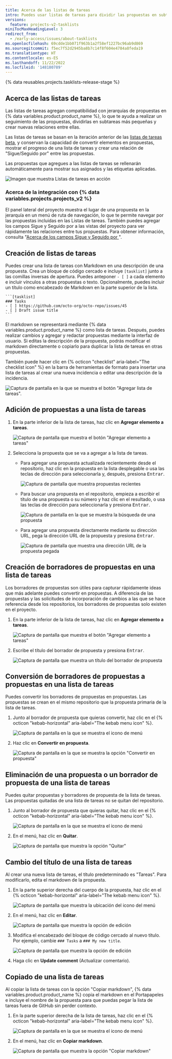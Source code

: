 ```yaml
---
title: Acerca de las listas de tareas
intro: Puedes usar listas de tareas para dividir las propuestas en subtareas más pequeñas.
versions:
  feature: projects-v2-tasklists
miniTocMaxHeadingLevel: 3
redirect_from:
  - /early-access/issues/about-tasklists
ms.openlocfilehash: 69cdde1bb071f963b1a2f58ef1227bc96ab9d869
ms.sourcegitcommit: f5ec7f52d2945ba8b7c14f8f604e4784a8feda19
ms.translationtype: HT
ms.contentlocale: es-ES
ms.lasthandoff: 11/22/2022
ms.locfileid: '148180789'
---
```

{% data reusables.projects.tasklists-release-stage %}

## Acerca de las listas de tareas

Las listas de tareas agregan compatibilidad con jerarquías de propuestas en {% data variables.product.product_name %}, lo que te ayuda a realizar un seguimiento de las propuestas, dividirlas en subtareas más pequeñas y crear nuevas relaciones entre ellas.

Las listas de tareas se basan en la iteración anterior de las [listas de tareas beta](/get-started/writing-on-github/working-with-advanced-formatting/about-task-lists), y conservan la capacidad de convertir elementos en propuestas, mostrar el progreso de una lista de tareas y crear una relación de "Sigue/Seguido por" entre las propuestas.

Las propuestas que agregues a las listas de tareas se rellenarán automáticamente para mostrar sus asignados y las etiquetas aplicadas.

![Imagen que muestra Listas de tareas en acción](/assets/images/help/issues/tasklist-hero.png)

### Acerca de la integración con {% data variables.projects.projects_v2 %}

 El panel lateral del proyecto muestra el lugar de una propuesta en la jerarquía en un menú de ruta de navegación, lo que te permite navegar por las propuestas incluidas en las Listas de tareas. También puedes agregar los campos Sigue y Seguido por a las vistas del proyecto para ver rápidamente las relaciones entre tus propuestas. Para obtener información, consulta "[Acerca de los campos Sigue y Seguido por ](/issues/planning-and-tracking-with-projects/understanding-fields/about-tracks-and-tracked-by-fields)".

## Creación de listas de tareas

Puedes crear una lista de tareas con Markdown en una descripción de una propuesta. Crea un bloque de código cercado e incluye `[tasklist]` junto a las comillas inversas de apertura. Puedes anteponer `- [ ]` a cada elemento e incluir vínculos a otras propuestas o texto. Opcionalmente, puedes incluir un título como encabezado de Markdown en la parte superior de la lista. 

````
```[tasklist]
### Tasks
- [ ] https://github.com/octo-org/octo-repo/issues/45
- [ ] Draft issue title
```
````
El markdown se representará mediante {% data variables.product.product_name %} como lista de tareas. Después, puedes realizar cambios y agregar y redactar propuestas mediante la interfaz de usuario. Si editas la descripción de la propuesta, podrás modificar el markdown directamente o copiarlo para duplicar la lista de tareas en otras propuestas.

También puede hacer clic en {% octicon "checklist" aria-label="The checklist icon" %} en la barra de herramientas de formato para insertar una lista de tareas al crear una nueva incidencia o editar una descripción de la incidencia.

![Captura de pantalla en la que se muestra el botón "Agregar lista de tareas".](/assets/images/help/issues/tasklist-formatting-toolbar.png)

## Adición de propuestas a una lista de tareas

1. En la parte inferior de la lista de tareas, haz clic en **Agregar elemento a tareas**.
   
   ![Captura de pantalla que muestra el botón "Agregar elemento a tareas"](/assets/images/help/issues/add-new-tasklist-button.png)
   
1. Selecciona la propuesta que se va a agregar a la lista de tareas.
   
   * Para agregar una propuesta actualizada recientemente desde el repositorio, haz clic en la propuesta en la lista desplegable o usa las teclas de dirección para seleccionarla y, después, presiona <kbd>Entrar</kbd>. 
     
     ![Captura de pantalla que muestra propuestas recientes](/assets/images/help/issues/select-recent-issue.png)
     
   * Para buscar una propuesta en el repositorio, empieza a escribir el título de una propuesta o su número y haz clic en el resultado, o usa las teclas de dirección para seleccionarla y presiona <kbd>Entrar</kbd>.
     
     ![Captura de pantalla en la que se muestra la búsqueda de una propuesta](/assets/images/help/issues/search-for-issue.png)
     
   * Para agregar una propuesta directamente mediante su dirección URL, pega la dirección URL de la propuesta y presiona <kbd>Entrar</kbd>.
        
     ![Captura de pantalla que muestra una dirección URL de la propuesta pegada](/assets/images/help/issues/paste-issue-url.png)
     

## Creación de borradores de propuestas en una lista de tareas

Los borradores de propuestas son útiles para capturar rápidamente ideas que más adelante puedes convertir en propuestas. A diferencia de las propuestas y las solicitudes de incorporación de cambios a las que se hace referencia desde los repositorios, los borradores de propuestas solo existen en el proyecto.

1. En la parte inferior de la lista de tareas, haz clic en **Agregar elemento a tareas**.
   
   ![Captura de pantalla que muestra el botón "Agregar elemento a tareas"](/assets/images/help/issues/add-new-tasklist-button.png)
   
1. Escribe el título del borrador de propuesta y presiona <kbd>Entrar</kbd>.
   
   ![Captura de pantalla que muestra un título del borrador de propuesta](/assets/images/help/issues/add-draft-issue-to-tasklist.png)
   

## Conversión de borradores de propuestas a propuestas en una lista de tareas

Puedes convertir los borradores de propuestas en propuestas. Las propuestas se crean en el mismo repositorio que la propuesta primaria de la lista de tareas.

1. Junto al borrador de propuesta que quieras convertir, haz clic en el {% octicon "kebab-horizontal" aria-label="The kebab menu icon" %}.
   
   ![Captura de pantalla en la que se muestra el icono de menú](/assets/images/help/issues/tasklist-item-kebab.png)
   
1. Haz clic en **Convertir en propuesta**.
   
   ![Captura de pantalla en la que se muestra la opción "Convertir en propuesta"](/assets/images/help/issues/tasklist-convert-to-issue.png)
   

## Eliminación de una propuesta o un borrador de propuesta de una lista de tareas

Puedes quitar propuestas y borradores de propuesta de la lista de tareas. Las propuestas quitadas de una lista de tareas no se quitan del repositorio.

1. Junto al borrador de propuesta que quieras quitar, haz clic en el {% octicon "kebab-horizontal" aria-label="The kebab menu icon" %}.
   
   ![Captura de pantalla en la que se muestra el icono de menú](/assets/images/help/issues/tasklist-item-kebab.png)
   
1. En el menú, haz clic en **Quitar**.
   
   ![Captura de pantalla que muestra la opción "Quitar"](/assets/images/help/issues/tasklist-remove.png)
   
## Cambio del título de una lista de tareas

Al crear una nueva lista de tareas, el título predeterminado es "Tareas". Para modificarlo, edita el markdown de la propuesta.

1. En la parte superior derecha del cuerpo de la propuesta, haz clic en el {% octicon "kebab-horizontal" aria-label="The kebab menu icon" %}.
   
   ![Captura de pantalla que muestra la ubicación del icono del menú](/assets/images/help/issues/comment-menu.png)
   
1. En el menú, haz clic en **Editar**.
   
   ![Captura de pantalla que muestra la opción de edición](/assets/images/help/issues/comment-menu-edit.png)
   
1. Modifica el encabezado del bloque de código cercado al nuevo título. Por ejemplo, cambie `### Tasks` a `### My new title`. 
   
   ![Captura de pantalla que muestra la opción de edición](/assets/images/help/issues/edit-tasklist-title.png)
   
1. Haga clic en **Update comment** (Actualizar comentario).

## Copiado de una lista de tareas

Al copiar la lista de tareas con la opción "Copiar markdown", {% data variables.product.product_name %} copia el markdown en el Portapapeles e incluye el nombre de la propuesta para que puedas pegar la lista de tareas fuera de GitHub sin perder contexto. 

1. En la parte superior derecha de la lista de tareas, haz clic en el {% octicon "kebab-horizontal" aria-label="The kebab menu icon" %}.
   
   ![Captura de pantalla en la que se muestra el icono de menú](/assets/images/help/issues/tasklist-kebab.png)
   
1. En el menú, haz clic en **Copiar markdown**.
   
   ![Captura de pantalla que muestra la opción "Copiar markdown"](/assets/images/help/issues/tasklist-copy-markdown.png)
   
